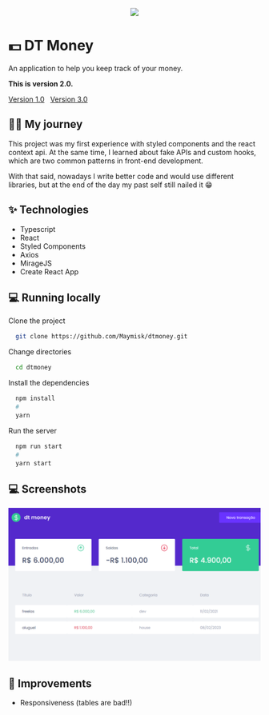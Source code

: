 <p align="center">
  <img src="https://media.tenor.com/xVKG3DCTzbIAAAAC/finance-money.gif" />  
</p>

# 💵 DT Money

An application to help you keep track of your money.

**This is version 2.0.**

<a href="">Version 1.0</a>&nbsp;&nbsp;
<a href="https://github.com/Maymisk/dtmoney3.0">Version 3.0</a>

## 🏃‍♂️ My journey


This project was my first experience with styled components and the react context api. At the same time, I learned about fake APIs and custom hooks, which are two common patterns in front-end development.

With that said, nowadays I write better code and would use different libraries, but at the end of the day my past self still nailed it 😁 
## ✨ Technologies

- Typescript
- React
- Styled Components
- Axios
- MirageJS
- Create React App

## 💻 Running locally

Clone the project

```bash
  git clone https://github.com/Maymisk/dtmoney.git
```

Change directories

```bash
  cd dtmoney
```

Install the dependencies

```bash
  npm install
  #
  yarn
```

Run the server

```bash
  npm run start
  #
  yarn start
```


## 💻 Screenshots

<p align="center">
  <img src="/.github/assets/screenshot-1.png" />
</p>


## 🔧 Improvements

- Responsiveness (tables are bad!!)

